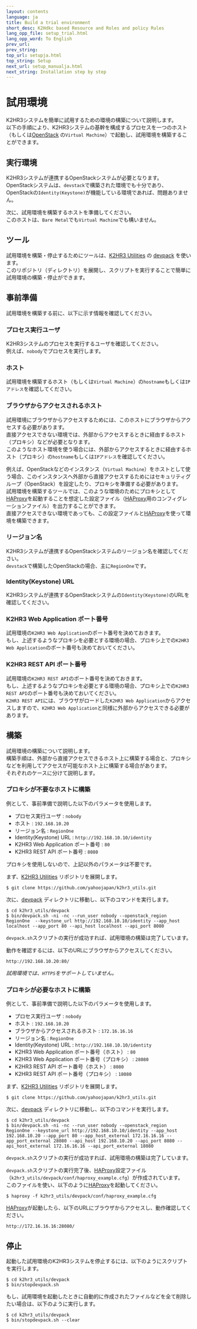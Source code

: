 ```yaml
---
layout: contents
language: ja
title: Build a trial environment
short_desc: K2Hdkc based Resource and Roles and policy Rules
lang_opp_file: setup_trial.html
lang_opp_word: To English
prev_url: 
prev_string: 
top_url: setupja.html
top_string: Setup
next_url: setup_manualja.html
next_string: Installation step by step
---
```


# 試用環境
K2HR3システムを簡単に試用するための環境の構築について説明します。  
以下の手順により、K2HR3システムの基幹を構成するプロセスを一つのホスト（もしくは[OpenStack](https://www.openstack.org/) の`Virtual Machine`）で起動し、試用環境を構築することができます。  

## 実行環境
K2HR3システムが連携するOpenStackシステムが必要となります。  
OpenStackシステムは、`devstack`で構築された環境でも十分であり、OpenStackの`Identity(Keystone)`が機能している環境であれば、問題ありません。  

次に、試用環境を構築するホストを準備してください。  
このホストは、`Bare Metal`でも`Virtual Machine`でも構いません。  

## ツール
試用環境を構築・停止するためにツールは、[K2HR3 Utilities](https://github.com/yahoojapan/k2hr3_utils) の [devpack](https://github.com/yahoojapan/k2hr3_utils/tree/master/devpack) を使います。  
このリポジトリ（ディレクトリ）を展開し、スクリプトを実行することで簡単に試用環境の構築・停止ができます。  

## 事前準備
試用環境を構築する前に、以下に示す情報を確認してください。  

### プロセス実行ユーザ
K2HR3システムのプロセスを実行するユーザを確認してください。  
例えば、`nobody`でプロセスを実行します。  

### ホスト
試用環境を構築するホスト（もしくは`Virtual Machine`）の`hostname`もしくは`IPアドレス`を確認してください。  

### ブラウザからアクセスされるホスト
試用環境にブラウザからアクセスするためには、このホストにブラウザからアクセスする必要があります。  
直接アクセスできない環境では、外部からアクセスするときに経由するホスト（プロキシ）などが必要となります。  
このようなホスト環境を使う場合には、外部からアクセスするときに経由するホスト（プロキシ）の`hostname`もしくは`IPアドレス`を確認してください。  

例えば、OpenStackなどのインスタンス（`Virtual Machine`）をホストとして使う場合、このインスタンスへ外部から直接アクセスするためにはセキュリティグループ（OpenStack）を設定したり、プロキシを準備する必要があります。  
試用環境を構築するツールでは、このような環境のためにプロキシとして[HAProxy](http://www.haproxy.org/)を起動することを想定した設定ファイル（[HAProxy](http://www.haproxy.org/)用のコンフィグレーションファイル）を出力することができます。  
直接アクセスできない環境であっても、この設定ファイルと[HAProxy](http://www.haproxy.org/)を使って環境を構築できます。  

### リージョン名
K2HR3システムが連携するOpenStackシステムのリージョン名を確認してください。  
`devstack`で構築したOpenStackの場合、主に`RegionOne`です。  

### Identity(Keystone) URL
K2HR3システムが連携するOpenStackシステムの`Identity(Keystone)`のURLを確認してください。  

### K2HR3 Web Application ポート番号
試用環境の`K2HR3 Web Application`のポート番号を決めておきます。  
もし、上述するようなプロキシを必要とする環境の場合、プロキシ上での`K2HR3 Web Application`のポート番号も決めておいてください。  

### K2HR3 REST API ポート番号
試用環境の`K2HR3 REST API`のポート番号を決めておきます。  
もし、上述するようなプロキシを必要とする環境の場合、プロキシ上での`K2HR3 REST API`のポート番号も決めておいてください。  
`K2HR3 REST API`には、ブラウザがロードした`K2HR3 Web Application`からアクセスしますので、`K2HR3 Web Application`と同様に外部からアクセスできる必要があります。  

## 構築
試用環境の構築について説明します。  
構築手順は、外部から直接アクセスできるホスト上に構築する場合と、プロキシなどを利用してアクセスが可能なホスト上に構築する場合があります。  
それぞれのケースに分けて説明します。  

### プロキシが不要なホストに構築
例として、事前準備で説明した以下のパラメータを使用します。

- プロセス実行ユーザ : `nobody`
- ホスト : `192.168.10.20`
- リージョン名 : `RegionOne`
- Identity(Keystone) URL : `http://192.168.10.10/identity`
- K2HR3 Web Application ポート番号 : `80`
- K2HR3 REST API ポート番号 : `8080`

プロキシを使用しないので、上記以外のパラメータは不要です。

まず、[K2HR3 Utilities](https://github.com/yahoojapan/k2hr3_utils) リポジトリを展開します。
```
$ git clone https://github.com/yahoojapan/k2hr3_utils.git
```
次に、[devpack](https://github.com/yahoojapan/k2hr3_utils/tree/master/devpack) ディレクトリに移動し、以下のコマンドを実行します。
```
$ cd k2hr3_utils/devpack
$ bin/devpack.sh -ni -nc --run_user nobody --openstack_region RegionOne  --keystone_url http://192.168.10.10/identity --app_host localhost --app_port 80 --api_host localhost --api_port 8080
```
`devpack.sh`スクリプトの実行が成功すれば、試用環境の構築は完了しています。  

動作を確認するには、以下のURLにブラウザからアクセスしてください。
```
http://192.168.10.20:80/
```
_試用環境では、`HTTPS`をサポートしていません。_  

### プロキシが必要なホストに構築
例として、事前準備で説明した以下のパラメータを使用します。

- プロセス実行ユーザ : `nobody`
- ホスト : `192.168.10.20`
- ブラウザからアクセスされるホスト : `172.16.16.16`
- リージョン名 : `RegionOne`
- Identity(Keystone) URL : `http://192.168.10.10/identity`
- K2HR3 Web Application ポート番号（ホスト） : `80`
- K2HR3 Web Application ポート番号（プロキシ） : `28080`
- K2HR3 REST API ポート番号（ホスト） : `8080`
- K2HR3 REST API ポート番号（プロキシ） : `18080`

まず、[K2HR3 Utilities](https://github.com/yahoojapan/k2hr3_utils) リポジトリを展開します。
```
$ git clone https://github.com/yahoojapan/k2hr3_utils.git
```
次に、[devpack](https://github.com/yahoojapan/k2hr3_utils/tree/master/devpack) ディレクトリに移動し、以下のコマンドを実行します。
```
$ cd k2hr3_utils/devpack
$ bin/devpack.sh -ni -nc --run_user nobody --openstack_region RegionOne --keystone_url http://192.168.10.10/identity --app_host 192.168.10.20 --app_port 80 --app_host_external 172.16.16.16 --app_port_external 28080 --api_host 192.168.10.20 --api_port 8080 --api_host_external 172.16.16.16 --api_port_external 18080
```
`devpack.sh`スクリプトの実行が成功すれば、試用環境の構築は完了しています。  

`devpack.sh`スクリプトの実行完了後、[HAProxy](http://www.haproxy.org/)設定ファイル（`k2hr3_utils/devpack/conf/haproxy_example.cfg`）が作成されています。  
このファイルを使い、以下のように[HAProxy](http://www.haproxy.org/)を起動してください。
```
$ haproxy -f k2hr3_utils/devpack/conf/haproxy_example.cfg
```
[HAProxy](http://www.haproxy.org/)が起動したら、以下のURLにブラウザからアクセスし、動作確認してください。
```
http://172.16.16.16:28080/
```

## 停止
起動した試用環境のK2HR3システムを停止するには、以下のようにスクリプトを実行します。
```
$ cd k2hr3_utils/devpack
$ bin/stopdevpack.sh
```
もし、試用環境を起動したときに自動的に作成されたファイルなどを全て削除したい場合は、以下のように実行します。
```
$ cd k2hr3_utils/devpack
$ bin/stopdevpack.sh --clear
```
